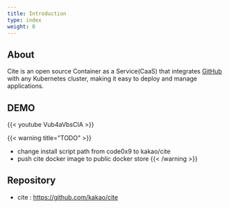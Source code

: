 ```yaml
---
title: Introduction
type: index
weight: 0
---
```

## About
Cite is an open source Container as a Service(CaaS) that integrates [GitHub](https://github.com) with any Kubernetes cluster, making it easy to deploy and manage applications.

## DEMO
{{< youtube Vub4aVbsCIA >}}

{{< warning title="TODO" >}}
* change install script path from code0x9 to kakao/cite
* push cite docker image to public docker store
{{< /warning >}}

## Repository
* cite : https://github.com/kakao/cite
